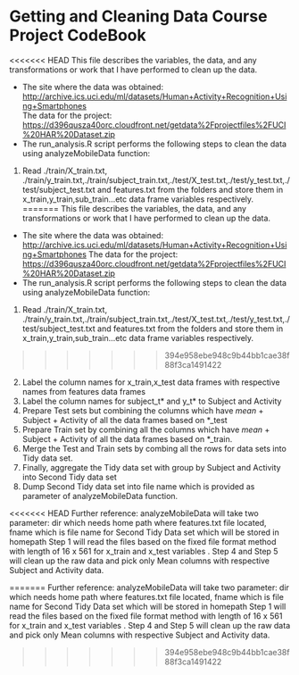 Getting and Cleaning Data Course Project CodeBook
=================================================
<<<<<<< HEAD
This file describes the variables, the data, and any transformations or work that I have performed to clean up the data.  
* The site where the data was obtained:  
http://archive.ics.uci.edu/ml/datasets/Human+Activity+Recognition+Using+Smartphones      
The data for the project:  
https://d396qusza40orc.cloudfront.net/getdata%2Fprojectfiles%2FUCI%20HAR%20Dataset.zip  
* The run_analysis.R  script performs the following steps to clean the data using analyzeMobileData function:   
1. Read ./train/X_train.txt, ./train/y_train.txt,./train/subject_train.txt,./test/X_test.txt,./test/y_test.txt,./test/subject_test.txt and features.txt from the folders and store them in x_train,y_train,sub_train…etc data frame variables respectively.         
=======
This file describes the variables, the data, and any transformations or work that I have performed to clean up the data.
* The site where the data was obtained:
http://archive.ics.uci.edu/ml/datasets/Human+Activity+Recognition+Using+Smartphones
The data for the project:
https://d396qusza40orc.cloudfront.net/getdata%2Fprojectfiles%2FUCI%20HAR%20Dataset.zip
* The run_analysis.R  script performs the following steps to clean the data using analyzeMobileData function:
1. Read ./train/X_train.txt, ./train/y_train.txt,./train/subject_train.txt,./test/X_test.txt,./test/y_test.txt,./test/subject_test.txt and features.txt from the folders and store them in x_train,y_train,sub_train…etc data frame variables respectively.
>>>>>>> 394e958ebe948c9b44bb1cae38f88f3ca1491422
2. Label the column names for x_train,x_test data frames with respective names from features data frames
3. Label the column names for subject_t* and y_t* to Subject and Activity
4. Prepare Test sets but combining the columns which have *mean* + Subject + Activity of all the data frames based on *_test
5. Prepare Train set by combining all the columns which have *mean* + Subject + Activity of all the data frames based on *_train.
6. Merge the Test and Train sets by combing all the rows for data sets into Tidy data set.
7. Finally, aggregate the Tidy data set with group by Subject and Activity into Second Tidy data set
8. Dump Second Tidy data set into file name which is provided as parameter of analyzeMobileData function.


<<<<<<< HEAD
Further reference: 
analyzeMobileData will take two parameter: dir which needs home path where features.txt file located, fname which is file name for Second Tidy Data set which will be stored in homepath
Step 1 will read the files based on the fixed file format method with length of 16 x 561 for x_train and x_test variables .
Step 4 and Step 5 will clean up the raw data and pick only Mean columns with respective Subject and Activity data.

=======
Further reference:
analyzeMobileData will take two parameter: dir which needs home path where features.txt file located, fname which is file name for Second Tidy Data set which will be stored in homepath
Step 1 will read the files based on the fixed file format method with length of 16 x 561 for x_train and x_test variables .
Step 4 and Step 5 will clean up the raw data and pick only Mean columns with respective Subject and Activity data.
>>>>>>> 394e958ebe948c9b44bb1cae38f88f3ca1491422
